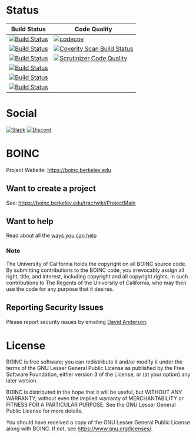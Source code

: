 # Status

| Build Status | Code Quality |
| --- | --- |
| [![Build Status](https://github.com/BOINC/boinc/actions/workflows/android.yml/badge.svg)](https://github.com/BOINC/boinc/actions/workflows/android.yml) | [![codecov](https://codecov.io/gh/BOINC/boinc/branch/master/graph/badge.svg)](https://codecov.io/gh/BOINC/boinc) |
| [![Build Status](https://github.com/BOINC/boinc/actions/workflows/linux.yml/badge.svg)](https://github.com/BOINC/boinc/actions/workflows/linux.yml) | [![Coverity Scan Build Status](https://scan.coverity.com/projects/4226/badge.svg)](https://scan.coverity.com/projects/boinc-boinc) |
| [![Build Status](https://github.com/BOINC/boinc/actions/workflows/mingw.yml/badge.svg)](https://github.com/BOINC/boinc/actions/workflows/mingw.yml) | [![Scrutinizer Code Quality](https://scrutinizer-ci.com/g/BOINC/boinc/badges/quality-score.png?b=master)](https://scrutinizer-ci.com/g/BOINC/boinc/?branch=master) |
| [![Build Status](https://github.com/BOINC/boinc/actions/workflows/snap.yml/badge.svg)](https://github.com/BOINC/boinc/actions/workflows/snap.yml) | |
| [![Build Status](https://github.com/BOINC/boinc/actions/workflows/osx.yml/badge.svg)](https://github.com/BOINC/boinc/actions/workflows/osx.yml) | |
| [![Build Status](https://github.com/BOINC/boinc/actions/workflows/windows.yml/badge.svg)](https://github.com/BOINC/boinc/actions/workflows/windows.yml) | |

# Social

[![Slack](https://img.shields.io/badge/slack-boincworkspace-blue?logo=slack)](https://join.slack.com/t/boincworkspace/shared_invite/enQtNzA3MTQ4NDA0Njc4LTM4NTEyZTY1MWEwZjAyNTVmOTg3NDA2NjVjZDQzMWQ3NmFjYTc4MTNkNTEyNjRkOTQ4MWU5Nzk3NzRhNTg0NDI) [![Discord](https://img.shields.io/badge/discord-boincnetwork-blue?logo=discord)](https://discord.gg/wPRafUq)

# BOINC

Project Website: https://boinc.berkeley.edu

## Want to create a project
See: https://boinc.berkeley.edu/trac/wiki/ProjectMain

## Want to help
Read about all the [ways you can help](CONTRIBUTING.md)

### Note

The University of California holds the copyright on all BOINC source code. By
submitting contributions to the BOINC code, you irrevocably assign all right,
title, and interest, including copyright and all copyright rights, in such
contributions to The Regents of the University of California, who may then
use the code for any purpose that it desires.

## Reporting Security Issues
Please report security issues by emailing
[David Anderson](https://boinc.berkeley.edu/anderson/).

# License
BOINC is free software; you can redistribute it and/or modify it
under the terms of the GNU Lesser General Public License
as published by the Free Software Foundation,
either version 3 of the License, or (at your option) any later version.

BOINC is distributed in the hope that it will be useful,
but WITHOUT ANY WARRANTY; without even the implied warranty of
MERCHANTABILITY or FITNESS FOR A PARTICULAR PURPOSE.
See the GNU Lesser General Public License for more details.

You should have received a copy of the GNU Lesser General Public License
along with BOINC.  If not, see <https://www.gnu.org/licenses/>.
